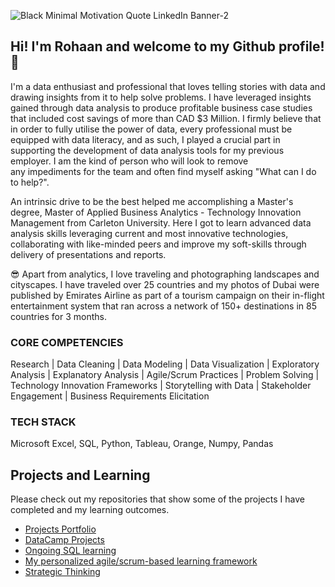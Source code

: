 
![Black Minimal Motivation Quote LinkedIn Banner-2](https://user-images.githubusercontent.com/103615594/174665105-a66c1933-d411-4f13-82d9-7123adfa8d79.png)

## Hi! I'm Rohaan and welcome to my Github profile! 👋

I'm a data enthusiast and professional that loves telling stories with data and drawing insights from it to help solve problems. I have leveraged insights gained through data analysis to produce profitable business case studies that included cost savings of more than CAD $3 Million. I firmly believe that in order to fully utilise the power of data, every professional must be equipped with data literacy, and as such, I played a crucial part in supporting the development of data analysis tools for my previous employer. I am the kind of person who will look to remove any impediments for the team and often find myself asking "What can I do to help?".

An intrinsic drive to be the best helped me accomplishing a Master's degree, Master of Applied Business Analytics - Technology Innovation Management from Carleton University. Here I got to learn advanced data analysis skills leveraging current and most innovative technologies, collaborating with like-minded peers and improve my soft-skills through delivery of presentations and reports.

😎 Apart from analytics, I love traveling and photographing landscapes and cityscapes. I have traveled over 25 countries and my photos of Dubai were published by Emirates Airline as part of a tourism campaign on their in-flight entertainment system that ran across a network of 150+ destinations in 85 countries for 3 months.

### CORE COMPETENCIES

Research | Data Cleaning | Data Modeling | Data Visualization | Exploratory Analysis | Explanatory Analysis | Agile/Scrum Practices | Problem Solving | Technology Innovation Frameworks | Storytelling with Data | Stakeholder Engagement | Business Requirements Elicitation

### TECH STACK

Microsoft Excel, SQL, Python, Tableau, Orange, Numpy, Pandas

## Projects and Learning

Please check out my repositories that show some of the projects I have completed and my learning outcomes.

- [Projects Portfolio](https://github.com/rohaanzuberi/PortfolioGuide)
- [DataCamp Projects](https://github.com/rohaanzuberi/DataCamp_Projects)
- [Ongoing SQL learning](https://github.com/rohaanzuberi/Serious_SQL)
- [My personalized agile/scrum-based learning framework](https://github.com/rohaanzuberi/My-personalized-Agile-framework-for-learning-data-analytics-skills)
- [Strategic Thinking](https://github.com/rohaanzuberi/Strategic_Thinking/blob/5da9847092d32464351c4d9c58f7ebf82c470e8b/README.md)
